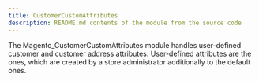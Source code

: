 ```yaml
---
title: CustomerCustomAttributes
description: README.md contents of the module from the source code
---
```


The Magento_CustomerCustomAttributes module handles user-defined customer and customer address attributes.
User-defined attributes are the ones, which are created by a store administrator additionally to the default ones.
